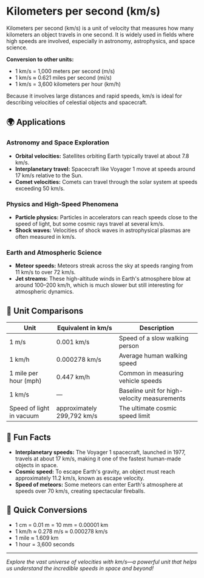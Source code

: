 # Kilometers per second (km/s)

Kilometers per second (km/s) is a unit of velocity that measures how many kilometers an object travels in one second. It is widely used in fields where high speeds are involved, especially in astronomy, astrophysics, and space science. 

**Conversion to other units:**
- 1 km/s = 1,000 meters per second (m/s)
- 1 km/s ≈ 0.621 miles per second (mi/s)
- 1 km/s = 3,600 kilometers per hour (km/h)

Because it involves large distances and rapid speeds, km/s is ideal for describing velocities of celestial objects and spacecraft.

## 🌍 Applications

### Astronomy and Space Exploration
- **Orbital velocities:** Satellites orbiting Earth typically travel at about 7.8 km/s.
- **Interplanetary travel:** Spacecraft like Voyager 1 move at speeds around 17 km/s relative to the Sun.
- **Comet velocities:** Comets can travel through the solar system at speeds exceeding 50 km/s.

### Physics and High-Speed Phenomena
- **Particle physics:** Particles in accelerators can reach speeds close to the speed of light, but some cosmic rays travel at several km/s.
- **Shock waves:** Velocities of shock waves in astrophysical plasmas are often measured in km/s.

### Earth and Atmospheric Science
- **Meteor speeds:** Meteors streak across the sky at speeds ranging from 11 km/s to over 72 km/s.
- **Jet streams:** These high-altitude winds in Earth's atmosphere blow at around 100–200 km/h, which is much slower but still interesting for atmospheric dynamics.

## 📏 Unit Comparisons

| Unit                        | Equivalent in km/s                            | Description                                    |
|------------------------------|----------------------------------------------|------------------------------------------------|
| 1 m/s                        | 0.001 km/s                                  | Speed of a slow walking person                |
| 1 km/h                       | 0.000278 km/s                              | Average human walking speed                   |
| 1 mile per hour (mph)        | 0.447 km/h                                  | Common in measuring vehicle speeds            |
| 1 km/s                       | —                                            | Baseline unit for high-velocity measurements   |
| Speed of light in vacuum     | approximately 299,792 km/s                  | The ultimate cosmic speed limit                |

## 🌟 Fun Facts

- **Interplanetary speeds:** The Voyager 1 spacecraft, launched in 1977, travels at about 17 km/s, making it one of the fastest human-made objects in space.
- **Cosmic speed:** To escape Earth's gravity, an object must reach approximately 11.2 km/s, known as escape velocity.
- **Speed of meteors:** Some meteors can enter Earth's atmosphere at speeds over 70 km/s, creating spectacular fireballs.

## 🔄 Quick Conversions

- 1 cm = 0.01 m = 10 mm = 0.00001 km
- 1 km/h ≈ 0.278 m/s ≈ 0.000278 km/s
- 1 mile ≈ 1.609 km
- 1 hour = 3,600 seconds

---

*Explore the vast universe of velocities with km/s—a powerful unit that helps us understand the incredible speeds in space and beyond!*